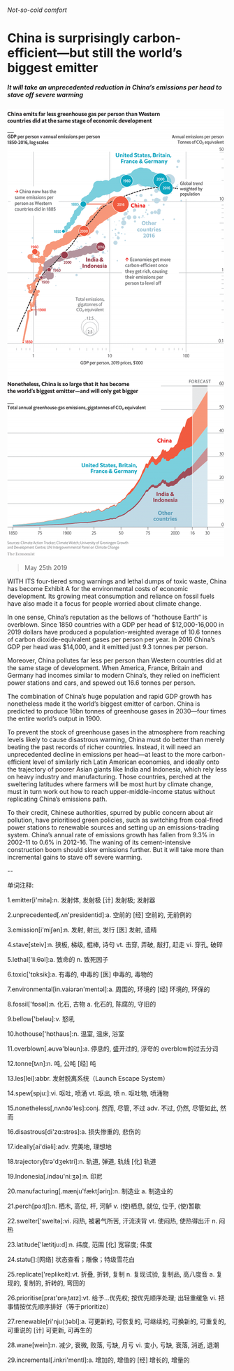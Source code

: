 ###### Not-so-cold comfort

# China is surprisingly carbon-efficient—but still the world’s biggest emitter 

##### It will take an unprecedented reduction in China’s emissions per head to stave off severe warming 

![image](images/20190525_gdc901.png) 

> May 25th 2019 

WITH ITS four-tiered smog warnings and lethal dumps of toxic waste, China has become Exhibit A for the environmental costs of economic development. Its growing meat consumption and reliance on fossil fuels have also made it a focus for people worried about climate change. 

In one sense, China’s reputation as the bellows of “hothouse Earth” is overblown. Since 1850 countries with a GDP per head of $12,000-16,000 in 2019 dollars have produced a population-weighted average of 10.6 tonnes of carbon dioxide-equivalent gases per person per year. In 2016 China’s GDP per head was $14,000, and it emitted just 9.3 tonnes per person. 

Moreover, China pollutes far less per person than Western countries did at the same stage of development. When America, France, Britain and Germany had incomes similar to modern China’s, they relied on inefficient power stations and cars, and spewed out 16.6 tonnes per person. 

The combination of China’s huge population and rapid GDP growth has nonetheless made it the world’s biggest emitter of carbon. China is predicted to produce 16bn tonnes of greenhouse gases in 2030—four times the entire world’s output in 1900. 

To prevent the stock of greenhouse gases in the atmosphere from reaching levels likely to cause disastrous warming, China must do better than merely beating the past records of richer countries. Instead, it will need an unprecedented decline in emissions per head—at least to the more carbon-efficient level of similarly rich Latin American economies, and ideally onto the trajectory of poorer Asian giants like India and Indonesia, which rely less on heavy industry and manufacturing. Those countries, perched at the sweltering latitudes where farmers will be most hurt by climate change, must in turn work out how to reach upper-middle-income status without replicating China’s emissions path. 

To their credit, Chinese authorities, spurred by public concern about air pollution, have prioritised green policies, such as switching from coal-fired power stations to renewable sources and setting up an emissions-trading system. China’s annual rate of emissions growth has fallen from 9.3% in 2002-11 to 0.6% in 2012-16. The waning of its cement-intensive construction boom should slow emissions further. But it will take more than incremental gains to stave off severe warming. 

 

-- 

 单词注释:

1.emitter[i'mitә]:n. 发射体, 发射极 [计] 发射极; 发射器 

2.unprecedented[.ʌn'presidentid]:a. 空前的 [经] 空前的, 无前例的 

3.emission[i'miʃәn]:n. 发射, 射出, 发行 [医] 发射, 遗精 

4.stave[steiv]:n. 狭板, 梯级, 棍棒, 诗句 vt. 击穿, 弄破, 敲打, 赶走 vi. 穿孔, 破碎 

5.lethal['li:θәl]:a. 致命的 n. 致死因子 

6.toxic['tɒksik]:a. 有毒的, 中毒的 [医] 中毒的, 毒物的 

7.environmental[in.vaiәrәn'mentәl]:a. 周围的, 环境的 [经] 环境的, 环保的 

8.fossil['fɒsәl]:n. 化石, 古物 a. 化石的, 陈腐的, 守旧的 

9.bellow['belәu]:v. 怒吼 

10.hothouse['hɒthaus]:n. 温室, 温床, 浴室 

11.overblown[.әuvә'blәun]:a. 停息的, 盛开过的, 浮夸的 overblow的过去分词 

12.tonne[tʌn]:n. 吨, 公吨 [经] 吨 

13.les[lei]:abbr. 发射脱离系统（Launch Escape System） 

14.spew[spju:]:vi. 呕吐, 喷涌 vt. 呕出, 喷 n. 呕吐物, 喷涌物 

15.nonetheless[,nʌnðә'les]:conj. 然而, 尽管, 不过 adv. 不过, 仍然, 尽管如此, 然而 

16.disastrous[di'zɑ:strәs]:a. 损失惨重的, 悲伤的 

17.ideally[ai'diәli]:adv. 完美地, 理想地 

18.trajectory[trә'dʒektri]:n. 轨道, 弹道, 轨线 [化] 轨道 

19.Indonesia[.indәu'ni:ʒә]:n. 印尼 

20.manufacturing[.mænju'fæktʃәriŋ]:n. 制造业 a. 制造业的 

21.perch[pә:tʃ]:n. 栖木, 高位, 杆, 河鲈 v. (使)栖息, 就位, 位于, (使)暂歇 

22.swelter['sweltә]:vi. 闷热, 被暑气所苦, 汗流浃背 vt. 使闷热, 使热得出汗 n. 闷热 

23.latitude['lætitju:d]:n. 纬度, 范围 [化] 宽容度; 伟度 

24.statu[]:[网络] 状态查看；雕像；特级雪花白 

25.replicate['replikeit]:vt. 折叠, 折转, 复制 n. 复现试验, 复制品, 高八度音 a. 复现的, 复制的, 折转的, 弯回的 

26.prioritise[praɪ'ɒrəˌtaɪz]:vt. 给予…优先权; 按优先顺序处理; 出轻重缓急 vi. 把事情按优先顺序排好（等于prioritize） 

27.renewable[ri'nju(:)әbl]:a. 可更新的, 可恢复的, 可继续的, 可换新的, 可重复的, 可重说的 [计] 可更新, 可再生的 

28.wane[wein]:n. 减少, 衰微, 败落, 亏缺, 月亏 vi. 变小, 亏缺, 衰落, 消逝, 退潮 

29.incremental[.inkri'mentl]:a. 增加的, 增值的 [经] 增长的, 增量的 

